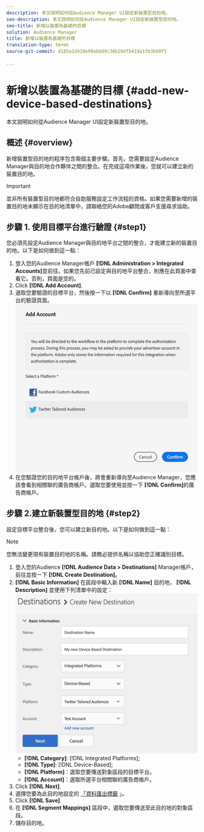 ```yaml
---
description: 本文說明如何從Audience Manager UI設定新裝置型目的地。
seo-description: 本文說明如何從Audience Manager UI設定新裝置型目的地。
seo-title: 新增以裝置為基礎的目標
solution: Audience Manager
title: 新增以裝置為基礎的目標
translation-type: tm+mt
source-git-commit: d185a1d418e99abb99c36b28dfb419a1fb3b60f5

---
```



# 新增以裝置為基礎的目標 {#add-new-device-based-destinations}

本文說明如何從Audience Manager UI設定新裝置型目的地。

## 概述 {#overview}

新增裝置型目的地的程序包含兩個主要步驟。首先，您需要設定Audience Manager與目的地合作夥伴之間的整合。在完成這項作業後，您就可以建立新的裝置目的地。

>[!IMPORTANT]
>
>並非所有裝置型目的地都符合自助服務設定工作流程的資格。如果您需要新增的裝置目的地未顯示在目的地清單中，請聯絡您的Adobe顧問或客戶支援尋求協助。

## 步驟 1. 使用目標平台進行驗證 {#step1}

您必須先設定Audience Manager與目的地平台之間的整合，才能建立新的裝置目的地。以下是如何做到這一點：

1. 登入您的Audience Manager帳戶 **[!DNL Administration > Integrated Accounts]**&#x200B;並前往。如果您先前已設定與目的地平台整合，則應在此頁面中查看它。否則，頁面是空的。
2. Click **[!DNL Add Account]**.
3. 選取您要驗證的目標平台，然後按一下以 **[!DNL Confirm]** 重新導向至所選平台的驗證頁面。![整合平台](assets/dbd-integrated-platforms.png)
4. 在您驗證您的目的地平台帳戶後，將會重新導向至Audience Manager，您應該會看到相關聯的廣告商帳戶。選取您要使用並按一下 **[!DNL Confirm]**&#x200B;的廣告商帳戶。

## 步驟 2.建立新裝置型目的地 {#step2}

設定目標平台整合後，您可以建立新目的地。以下是如何做到這一點：

>[!NOTE]
>
>您無法變更現有裝置目的地的名稱。請務必提供名稱以協助您正確識別目標。

1. 登入您的Audience **[!DNL Audience Data > Destinations]** Manager帳戶，前往並按一下 **[!DNL Create Destination]**。
2. **[!DNL Basic Information]** 在區段中輸入新 **[!DNL Name]** 目的地， **[!DNL Description]** 並使用下列清單中的設定： ![設定](assets/dbd-new-basic.png)
   * **[!DNL Category]**: [!DNL Integrated Platforms];
   * **[!DNL Type]**: [!DNL Device-Based];
   * **[!DNL Platform]**：選取您要傳送對象區段的目標平台。
   * **[!DNL Account]**：選取所選平台相關聯的廣告商帳戶。
3. Click **[!DNL Next]**.
4. 選擇您要為此目的地設定的 [「資料匯出標籤](/help/using/features/data-export-controls.md#controls-labels) 」。
5. Click **[!DNL Save]**.
6. 在 **[!DNL Segment Mappings]** 區段中，選取您要傳送至此目的地的對象區段。
7. 儲存目的地。

